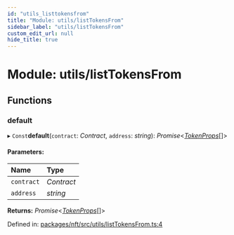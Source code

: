 ```yaml
---
id: "utils_listtokensfrom"
title: "Module: utils/listTokensFrom"
sidebar_label: "utils/listTokensFrom"
custom_edit_url: null
hide_title: true
---
```


# Module: utils/listTokensFrom

## Functions

### default

▸ `Const`**default**(`contract`: *Contract*, `address`: *string*): *Promise*<[*TokenProps*](components_token.md#tokenprops)[]\>

#### Parameters:

Name | Type |
:------ | :------ |
`contract` | *Contract* |
`address` | *string* |

**Returns:** *Promise*<[*TokenProps*](components_token.md#tokenprops)[]\>

Defined in: [packages/nft/src/utils/listTokensFrom.ts:4](https://github.com/xr3ngine/xr3ngine/blob/77d12cea0/packages/nft/src/utils/listTokensFrom.ts#L4)

